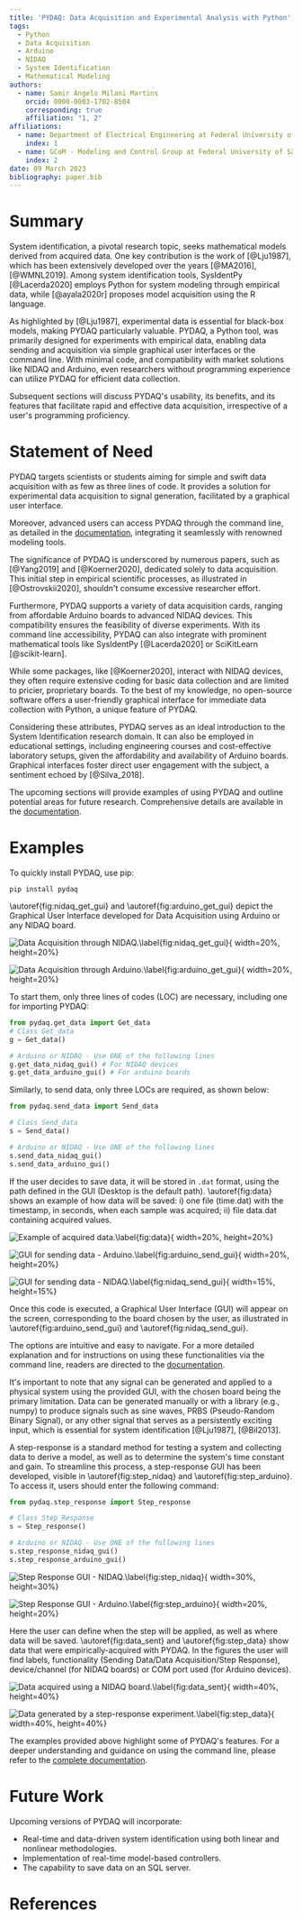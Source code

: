 ```yaml
---
title: 'PYDAQ: Data Acquisition and Experimental Analysis with Python'
tags:
  - Python
  - Data Acquisition
  - Arduino
  - NIDAQ
  - System Identification
  - Mathematical Modeling
authors:
  - name: Samir Angelo Milani Martins
    orcid: 0000-0003-1702-8504
    corresponding: true
    affiliation: "1, 2"
affiliations:
  - name: Department of Electrical Engineering at Federal University of São João del-Rei, Brazil.
    index: 1
  - name: GCoM - Modeling and Control Group at Federal University of São João del-Rei, Brazil.
    index: 2
date: 09 March 2023
bibliography: paper.bib
---
```


# Summary

System identification, a pivotal research topic, seeks mathematical models derived from acquired data. One key contribution is the work of [@Lju1987], which has been extensively developed over the years [@MA2016], [@WMNL2019]. Among system identification tools, SysIdentPy [@Lacerda2020] employs Python for system modeling through empirical data, while [@ayala2020r] proposes model acquisition using the R language.

As highlighted by [@Lju1987], experimental data is essential for black-box models, making PYDAQ particularly valuable. PYDAQ, a Python tool, was primarily designed for experiments with empirical data, enabling data sending and acquisition via simple graphical user interfaces or the command line. With minimal code, and compatibility with market solutions like NIDAQ and Arduino, even researchers without programming experience can utilize PYDAQ for efficient data collection.

Subsequent sections will discuss PYDAQ's usability, its benefits, and its features that facilitate rapid and effective data acquisition, irrespective of a user's programming proficiency.

# Statement of Need

PYDAQ targets scientists or students aiming for simple and swift data acquisition with as few as three lines of code. It provides a solution for experimental data acquisition to signal generation, facilitated by a graphical user interface.

Moreover, advanced users can access PYDAQ through the command line, as detailed in the [documentation](https://samirmartins.github.io/pydaq/), integrating it seamlessly with renowned modeling tools.

The significance of PYDAQ is underscored by numerous papers, such as [@Yang2019] and [@Koerner2020], dedicated solely to data acquisition. This initial step in empirical scientific processes, as illustrated in [@Ostrovskii2020], shouldn't consume excessive researcher effort.

Furthermore, PYDAQ supports a variety of data acquisition cards, ranging from affordable Arduino boards to advanced NIDAQ devices. This compatibility ensures the feasibility of diverse experiments. With its command line accessibility, PYDAQ can also integrate with prominent mathematical tools like SysIdentPy [@Lacerda2020] or SciKitLearn [@scikit-learn].

While some packages, like [@Koerner2020], interact with NIDAQ devices, they often require extensive coding for basic data collection and are limited to pricier, proprietary boards. To the best of my knowledge, no open-source software offers a user-friendly graphical interface for immediate data collection with Python, a unique feature of PYDAQ.

Considering these attributes, PYDAQ serves as an ideal introduction to the System Identification research domain. It can also be employed in educational settings, including engineering courses and cost-effective laboratory setups, given the affordability and availability of Arduino boards. Graphical interfaces foster direct user engagement with the subject, a sentiment echoed by [@Silva_2018].

The upcoming sections will provide examples of using PYDAQ and outline potential areas for future research. Comprehensive details are available in the [documentation](https://samirmartins.github.io/pydaq/).

# Examples

To quickly install PYDAQ, use pip:

```console
pip install pydaq
```

\autoref{fig:nidaq_get_gui} and \autoref{fig:arduino_get_gui} depict 
the Graphical User Interface developed for Data Acquisition using Arduino or any NIDAQ board.

![Data Acquisition through NIDAQ.\label{fig:nidaq_get_gui}](../docs/img/get_data_nidaq.png){ width=20%, height=20%}

![Data Acquisition through Arduino.\label{fig:arduino_get_gui}](../docs/img/get_data_arduino.png){ width=20%, height=20%}

To start them, only three lines of codes (LOC) are necessary, including one for importing PYDAQ: 

```python
from pydaq.get_data import Get_data
# Class Get_data
g = Get_data()

# Arduino or NIDAQ - Use ONE of the following lines 
g.get_data_nidaq_gui() # For NIDAQ devices 
g.get_data_arduino_gui() # For arduino boards
```

Similarly, to send data, only three LOCs are required, as shown below:

```python
from pydaq.send_data import Send_data

# Class Send_data
s = Send_data()

# Arduino or NIDAQ - Use ONE of the following lines 
s.send_data_nidaq_gui()
s.send_data_arduino_gui()
```

If the user decides to save data, it will be stored in `.dat` format, using the 
path defined in the GUI (Desktop is the default path). \autoref{fig:data} shows an example of how data will be saved: i) one file (time.dat) 
with the timestamp, in seconds, when each sample was acquired; ii) file data.dat containing acquired values.

![Example of acquired data.\label{fig:data}](../docs/img/data.png){ width=20%, height=20%}

![GUI for sending data - Arduino.\label{fig:arduino_send_gui}](../docs/img/send_data_nidaq_gui.png){ width=20%, height=20%}

![GUI for sending data - NIDAQ.\label{fig:nidaq_send_gui}](../docs/img/send_data_arduino_gui.png){ width=15%, height=15%}

Once this code is executed, a Graphical User Interface (GUI) will appear on the screen, corresponding to the board chosen by the user, as illustrated in \autoref{fig:arduino_send_gui} and \autoref{fig:nidaq_send_gui}.

The options are intuitive and easy to navigate. For a more detailed explanation and for instructions on using these functionalities via the command line, readers are directed to the [documentation](https://samirmartins.github.io/pydaq/).

It's important to note that any signal can be generated and applied to a physical system using the provided GUI, with the chosen board being the primary limitation. Data can be generated manually or with a library (e.g., numpy) to produce signals such as sine waves, PRBS (Pseudo-Random Binary Signal), or any other signal that serves as a persistently exciting input, which is essential for system identification [@Lju1987], [@Bil2013].

A step-response is a standard method for testing a system and collecting data to derive a model, as well as to determine the system's time constant and gain. To streamline this process, a step-response GUI has been developed, visible in \autoref{fig:step_nidaq} and \autoref{fig:step_arduino}. To access it, users should enter the following command:

```python
from pydaq.step_response import Step_response

# Class Step_Response
s = Step_response()

# Arduino or NIDAQ - Use ONE of the following lines 
s.step_response_nidaq_gui()
s.step_response_arduino_gui()
```


![Step Response GUI - NIDAQ.\label{fig:step_nidaq}](../docs/img/step_response_nidaq_gui.png){ width=30%, height=30%}

![Step Response GUI - Arduino.\label{fig:step_arduino}](../docs/img/step_response_arduino_gui.png){ width=20%, height=20%}

Here the user can define when the step will be applied, as well as where data will be saved.
\autoref{fig:data_sent} and \autoref{fig:step_data} show data that were empirically-acquired 
with PYDAQ. In the figures the user will find labels, functionality (Sending Data/Data Acquisition/Step Response), 
device/channel (for NIDAQ boards) or COM port used (for Arduino devices).


![Data acquired using a NIDAQ board.\label{fig:data_sent}](../docs/img/sending_data_nidaq.png){ width=40%, height=40%}

![Data generated by a step-response experiment.\label{fig:step_data}](../docs/img/step_response_arduino.png){ width=40%, height=40%}


The examples provided above highlight some of PYDAQ's features. For a deeper understanding and guidance on using the command line, please refer to the [complete documentation](https://samirmartins.github.io/pydaq/).

# Future Work
Upcoming versions of PYDAQ will incorporate:
- Real-time and data-driven system identification using both linear and nonlinear methodologies.
- Implementation of real-time model-based controllers.
- The capability to save data on an SQL server.


# References
